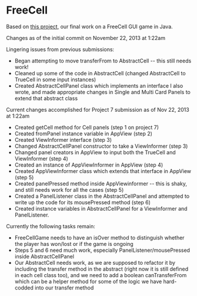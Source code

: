 FreeCell
========

Based on <a href="http://home.wlu.edu/~lambertk/classes/209/projects/Project7.htm">this project</a>, our final work on a FreeCell
GUI game in Java.

Changes as of the initial commit on November 22, 2013 at 1:22am

Lingering issues from previous submissions:
<ul>
<li>Began attempting to move transferFrom to AbstractCell -- this still needs work!</li>
<li>Cleaned up some of the code in AbstractCell (changed AbstractCell to TrueCell in some input instances)</li>
<li>Created AbstractCellPanel class which implements an interface I also wrote, and made appropriate changes in Single and Multi Card Panels to extend that abstract class</li>
</ul>

Current changes accomplished for Project 7 submission as of Nov 22, 2013 at 1:22am
<ul>
<li>Created getCell method for Cell panels (step 1 on project 7)</li>
<li>Created fromPanel instance variable in AppView (step 2)</li>
<li>Created ViewInformer interface (step 3)</li>
<li>Changed AbstractCellPanel constructor to take a ViewInformer (step 3)</li>
<li>Changed panel creators in AppView to input both the TrueCell and ViewInformer (step 4)</li>
<li>Created an instance of AppViewInformer in AppView (step 4)</li>
<li>Created AppViewInformer class which extends that interface in AppView (step 5)</li>
<li>Created panelPressed method inside AppViewinformer -- this is shaky, and still needs work for all the cases (step 5)</li>
<li>Created a PanelListener class in the AbstractCellPanel and attempted to write up the code for its mousePressed method (step 6)</li>
<li>Created instance variables in AbstractCellPanel for a ViewInformer and PanelListener.</li>
</ul>

Currently the following tasks remain:
<ul>
<li>FreeCellGame needs to have an isOver method to distinguish whether the player has won/lost or if the game is ongoing</li>
<li>Steps 5 and 6 need much work, especially PanelListener/mousePressed inside AbstractCellPanel</li>
<li>Our AbstractCell needs work, as we are supposed to refactor it by including the transfer method in the abstract (right now it is still defined in each cell class too), and we need to add a boolean canTransferFrom which can be a helper method for some of the logic we have hard-codded into our transfer method</li>
</ul>
